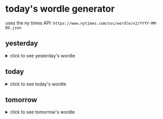 # today's wordle generator

uses the ny times API: `https://www.nytimes.com/svc/wordle/v2/YYYY-MM-DD.json`

## yesterday

<details>
    <summary>click to see yesterday's wordle</summary>

    lathe

</details>

## today

<details>
    <summary>click to see today's wordle</summary>

    abhor

</details>

## tomorrow

<details>
    <summary>click to see tomorrow's wordle</summary>

    motel

</details>
